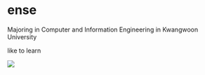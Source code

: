 # ense
Majoring in Computer and Information Engineering in Kwangwoon University

like to learn


<img src="https://img.shields.io/badge/Python-3766AB?style=flat-square&logo=Python&logoColor=white"/>
